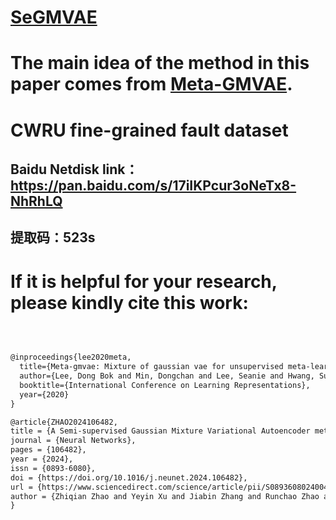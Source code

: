 # [SeGMVAE](https://doi.org/10.1016/j.neunet.2024.106482)
# The main idea of the method in this paper comes from [Meta-GMVAE](https://openreview.net/forum?id=wS0UFjsNYjn).
# CWRU fine-grained fault dataset
## Baidu Netdisk link：https://pan.baidu.com/s/17iIKPcur3oNeTx8-NhRhLQ 
## 提取码：523s


# If it is helpful for your research, please kindly cite this work:
﻿
```html

@inproceedings{lee2020meta,
  title={Meta-gmvae: Mixture of gaussian vae for unsupervised meta-learning},
  author={Lee, Dong Bok and Min, Dongchan and Lee, Seanie and Hwang, Sung Ju},
  booktitle={International Conference on Learning Representations},
  year={2020}
}

@article{ZHAO2024106482,
title = {A Semi-supervised Gaussian Mixture Variational Autoencoder method for few-shot fine-grained fault diagnosis},
journal = {Neural Networks},
pages = {106482},
year = {2024},
issn = {0893-6080},
doi = {https://doi.org/10.1016/j.neunet.2024.106482},
url = {https://www.sciencedirect.com/science/article/pii/S0893608024004064},
author = {Zhiqian Zhao and Yeyin Xu and Jiabin Zhang and Runchao Zhao and Zhaobo Chen and Yinghou Jiao}
}
```
